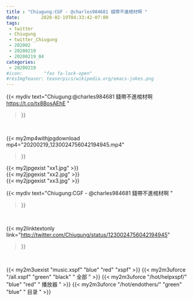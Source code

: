 ```yaml
---
title : "Chiugung:CGF - @charles984681 錢帶不進棺材啊 "
date:        2020-02-19T04:33:42-07:00
tags:
 - twitter
 - Chiugung
 - twitter_Chiugung
 - 202002
 - 20200219
 - 20200219_04
categories:
 - 20200219
#icon:        "fas fa-lock-open"
#resImgTeaser: teaserpics/wikipedia.org/emacs-jokes.png
---
```


{{< mydiv text="Chiugung:@charles984681 錢帶不進棺材啊 https://t.co/tx8BosAEhE "
>}}
<br>


{{< my2mp4withjpgdownload mp4="20200219_1230024756042194945.mp4"
>}}

{{< my2jpgexist "xx1.jpg" >}}<br>
{{< my2jpgexist "xx2.jpg" >}}<br>
{{< my2jpgexist "xx3.jpg" >}}<br>



{{< mydiv text="Chiugung:CGF - @charles984681 錢帶不進棺材啊 "
>}}
<br>

{{< my2linktextonly link="http://twitter.com/Chiugung/status/1230024756042194945"
>}}


<br>

{{< my2m3uexist "music.xspf"        "blue"   "red"    "xspf" >}} {{< my2m3uforce "/all.xspf"         "green"  "black"  " 全部 " >}} {{< my2m3uforce "/hot/helpxspf/"    "blue"   "red"    " 播放器 " >}} {{< my2m3uforce "/hot/endothers/"   "green"  "blue"   " 目录 " >}} 
